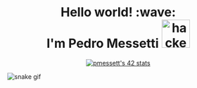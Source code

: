 <h1 align="center"> 
	Hello world! :wave: 
	<br>
	I'm Pedro Messetti 
	<img src="https://cdn3.emoji.gg/emojis/4297-pepe-hacker.gif" width="64px" height="64px" alt="hacker frog">
</h1>

<div align="center">
	<a href="https://github.com/JaeSeoKim/badge42"><img src="https://badge42.vercel.app/api/v2/clhhhh8jv003008mf383nxx4t/stats?cursusId=21&coalitionId=110" alt="pmessett's 42 stats" /></a>
</div>

![snake gif](https://github.com/pedromessetti/pedromessetti/blob/output/github-contribution-grid-snake.gif)
